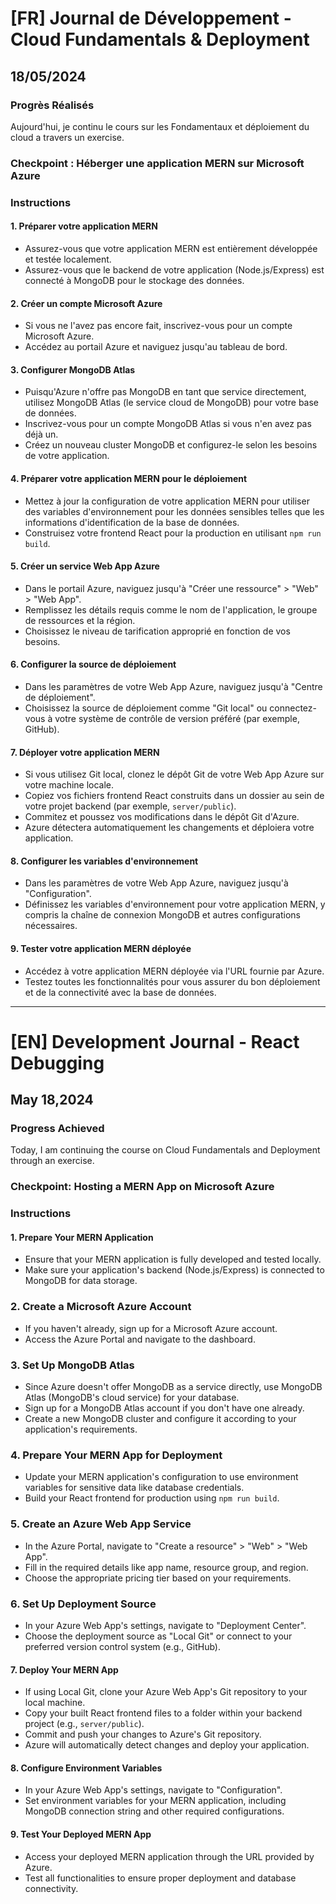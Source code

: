 # [FR] Journal de Développement - Cloud Fundamentals & Deployment

## 18/05/2024

### Progrès Réalisés

Aujourd'hui, je continu le cours sur les Fondamentaux et déploiement du cloud a travers un exercise.

### Checkpoint : Héberger une application MERN sur Microsoft Azure

### Instructions

#### 1. Préparer votre application MERN

- Assurez-vous que votre application MERN est entièrement développée et testée localement.
- Assurez-vous que le backend de votre application (Node.js/Express) est connecté à MongoDB pour le stockage des données.

#### 2. Créer un compte Microsoft Azure

- Si vous ne l'avez pas encore fait, inscrivez-vous pour un compte Microsoft Azure.
- Accédez au portail Azure et naviguez jusqu'au tableau de bord.

#### 3. Configurer MongoDB Atlas

- Puisqu'Azure n'offre pas MongoDB en tant que service directement, utilisez MongoDB Atlas (le service cloud de MongoDB) pour votre base de données.
- Inscrivez-vous pour un compte MongoDB Atlas si vous n'en avez pas déjà un.
- Créez un nouveau cluster MongoDB et configurez-le selon les besoins de votre application.

#### 4. Préparer votre application MERN pour le déploiement

- Mettez à jour la configuration de votre application MERN pour utiliser des variables d'environnement pour les données sensibles telles que les informations d'identification de la base de données.
- Construisez votre frontend React pour la production en utilisant `npm run build`.

#### 5. Créer un service Web App Azure

- Dans le portail Azure, naviguez jusqu'à "Créer une ressource" > "Web" > "Web App".
- Remplissez les détails requis comme le nom de l'application, le groupe de ressources et la région.
- Choisissez le niveau de tarification approprié en fonction de vos besoins.

#### 6. Configurer la source de déploiement

- Dans les paramètres de votre Web App Azure, naviguez jusqu'à "Centre de déploiement".
- Choisissez la source de déploiement comme "Git local" ou connectez-vous à votre système de contrôle de version préféré (par exemple, GitHub).

#### 7. Déployer votre application MERN

- Si vous utilisez Git local, clonez le dépôt Git de votre Web App Azure sur votre machine locale.
- Copiez vos fichiers frontend React construits dans un dossier au sein de votre projet backend (par exemple, `server/public`).
- Commitez et poussez vos modifications dans le dépôt Git d'Azure.
- Azure détectera automatiquement les changements et déploiera votre application.

#### 8. Configurer les variables d'environnement

- Dans les paramètres de votre Web App Azure, naviguez jusqu'à "Configuration".
- Définissez les variables d'environnement pour votre application MERN, y compris la chaîne de connexion MongoDB et autres configurations nécessaires.

#### 9. Tester votre application MERN déployée

- Accédez à votre application MERN déployée via l'URL fournie par Azure.
- Testez toutes les fonctionnalités pour vous assurer du bon déploiement et de la connectivité avec la base de données.

---

# [EN] Development Journal - React Debugging

## May 18,2024

### Progress Achieved

Today, I am continuing the course on Cloud Fundamentals and Deployment through an exercise.

### Checkpoint: Hosting a MERN App on Microsoft Azure

### Instructions

#### 1. Prepare Your MERN Application

- Ensure that your MERN application is fully developed and tested locally.
- Make sure your application's backend (Node.js/Express) is connected to MongoDB for data storage.

### 2. Create a Microsoft Azure Account

- If you haven't already, sign up for a Microsoft Azure account.
- Access the Azure Portal and navigate to the dashboard.

### 3. Set Up MongoDB Atlas

- Since Azure doesn't offer MongoDB as a service directly, use MongoDB Atlas (MongoDB's cloud service) for your database.
- Sign up for a MongoDB Atlas account if you don't have one already.
- Create a new MongoDB cluster and configure it according to your application's requirements.

### 4. Prepare Your MERN App for Deployment

- Update your MERN application's configuration to use environment variables for sensitive data like database credentials.
- Build your React frontend for production using `npm run build`.

### 5. Create an Azure Web App Service

- In the Azure Portal, navigate to "Create a resource" > "Web" > "Web App".
- Fill in the required details like app name, resource group, and region.
- Choose the appropriate pricing tier based on your requirements.

### 6. Set Up Deployment Source

- In your Azure Web App's settings, navigate to "Deployment Center".
- Choose the deployment source as "Local Git" or connect to your preferred version control system (e.g., GitHub).

#### 7. Deploy Your MERN App

- If using Local Git, clone your Azure Web App's Git repository to your local machine.
- Copy your built React frontend files to a folder within your backend project (e.g., `server/public`).
- Commit and push your changes to Azure's Git repository.
- Azure will automatically detect changes and deploy your application.

#### 8. Configure Environment Variables

- In your Azure Web App's settings, navigate to "Configuration".
- Set environment variables for your MERN application, including MongoDB connection string and other required configurations.

#### 9. Test Your Deployed MERN App

- Access your deployed MERN application through the URL provided by Azure.
- Test all functionalities to ensure proper deployment and database connectivity.
